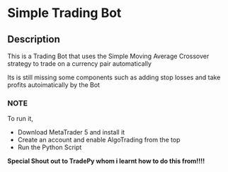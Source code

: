# Simple Trading Bot


## Description

This is a Trading Bot that uses the Simple Moving Average Crossover strategy to trade on a currency pair automatically

Its is still missing some components such as adding stop losses and take profits autoimatically by the Bot

### NOTE
To run it,
* Download MetaTrader 5 and install it
* Create an account and enable AlgoTrading from the top
* Run the Python Script

**Special Shout out to TradePy whom i learnt how to do this from!!!!**
